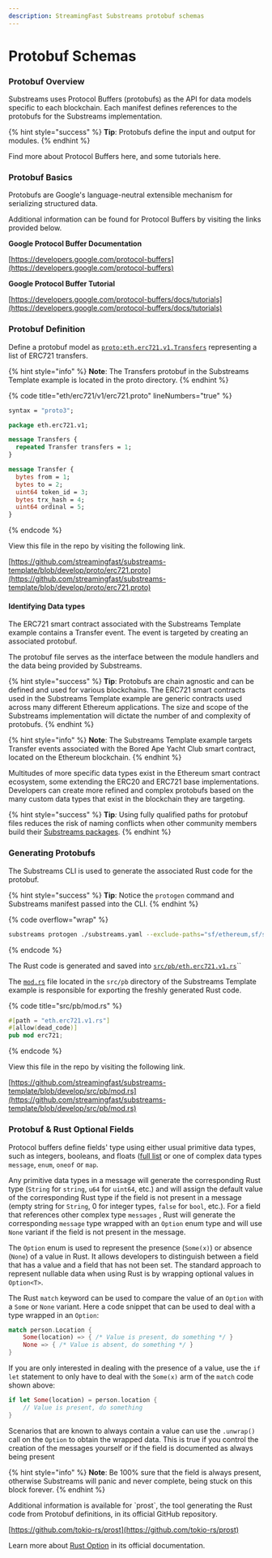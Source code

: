 ```yaml
---
description: StreamingFast Substreams protobuf schemas
---
```


# Protobuf Schemas

### Protobuf Overview

Substreams uses Protocol Buffers (protobufs) as the API for data models specific to each blockchain. Each manifest defines references to the protobufs for the Substreams implementation.

{% hint style="success" %}
**Tip**: Protobufs define the input and output for modules.
{% endhint %}

Find more about Protocol Buffers here, and some tutorials here.

### Protobuf Basics

Protobufs are Google's language-neutral extensible mechanism for serializing structured data.

Additional information can be found for Protocol Buffers by visiting the links provided below.

**Google Protocol Buffer Documentation**

[https://developers.google.com/protocol-buffers](https://developers.google.com/protocol-buffers)

**Google Protocol Buffer Tutorial**

[https://developers.google.com/protocol-buffers/docs/tutorials](https://developers.google.com/protocol-buffers/docs/tutorials)

### Protobuf Definition

Define a protobuf model as [`proto:eth.erc721.v1.Transfers`](https://github.com/streamingfast/substreams-template/blob/develop/proto/erc721.proto) representing a list of ERC721 transfers.

{% hint style="info" %}
**Note**: The Transfers protobuf in the Substreams Template example is located in the proto directory.
{% endhint %}

{% code title="eth/erc721/v1/erc721.proto" lineNumbers="true" %}
```protobuf
syntax = "proto3";

package eth.erc721.v1;

message Transfers {
  repeated Transfer transfers = 1;
}

message Transfer {
  bytes from = 1;
  bytes to = 2;
  uint64 token_id = 3;
  bytes trx_hash = 4;
  uint64 ordinal = 5;
}
```
{% endcode %}

View this file in the repo by visiting the following link.

[https://github.com/streamingfast/substreams-template/blob/develop/proto/erc721.proto](https://github.com/streamingfast/substreams-template/blob/develop/proto/erc721.proto)

#### Identifying Data types

The ERC721 smart contract associated with the Substreams Template example contains a Transfer event. The event is targeted by creating an associated protobuf.

The protobuf file serves as the interface between the module handlers and the data being provided by Substreams.

{% hint style="success" %}
**Tip**: Protobufs are chain agnostic and can be defined and used for various blockchains. The ERC721 smart contracts used in the Substreams Template example are generic contracts used across many different Ethereum applications. The size and scope of the Substreams implementation will dictate the number of and complexity of protobufs.
{% endhint %}

{% hint style="info" %}
**Note**: The Substreams Template example targets Transfer events associated with the Bored Ape Yacht Club smart contract, located on the Ethereum blockchain.
{% endhint %}

Multitudes of more specific data types exist in the Ethereum smart contract ecosystem, some extending the ERC20 and ERC721 base implementations. Developers can create more refined and complex protobufs based on the many custom data types that exist in the blockchain they are targeting.

{% hint style="success" %}
**Tip**_:_ Using fully qualified paths for protobuf files reduces the risk of naming conflicts when other community members build their [Substreams packages](../reference-and-specs/packages.md#dependencies).
{% endhint %}

### Generating Protobufs

The Substreams CLI is used to generate the associated Rust code for the protobuf.

{% hint style="success" %}
**Tip**: Notice the `protogen` command and Substreams manifest passed into the CLI.
{% endhint %}

{% code overflow="wrap" %}
```bash
substreams protogen ./substreams.yaml --exclude-paths="sf/ethereum,sf/substreams,google"
```
{% endcode %}

The Rust code is generated and saved into [`src/pb/eth.erc721.v1.rs`](https://github.com/streamingfast/substreams-template/blob/develop/src/pb/eth.erc721.v1.rs)\`\`

The [`mod.rs`](https://github.com/streamingfast/substreams-template/blob/develop/src/pb/mod.rs) file located in the `src/pb` directory of the Substreams Template example is responsible for exporting the freshly generated Rust code.

{% code title="src/pb/mod.rs" %}
```rust
#[path = "eth.erc721.v1.rs"]
#[allow(dead_code)]
pub mod erc721;
```
{% endcode %}

View this file in the repo by visiting the following link.

[https://github.com/streamingfast/substreams-template/blob/develop/src/pb/mod.rs](https://github.com/streamingfast/substreams-template/blob/develop/src/pb/mod.rs)

### Protobuf & Rust Optional Fields

Protocol buffers define fields' type using either usual primitive data types, such as integers, booleans, and floats ([full list](https://developers.google.com/protocol-buffers/docs/proto#scalar) or one of complex data types `message`, `enum`, `oneof` or `map`.

Any primitive data types in a message will generate the corresponding Rust type (`String` for `string`, `u64` for `uint64`, etc.) and will assign the default value of the corresponding Rust type if the field is not present in a message (empty string for `String`, 0 for integer types, `false` for `bool`, etc.). For a field that references other complex type `messages` , Rust will generate the corresponding `message` type wrapped with an `Option` enum type and will use `None` variant if the field is not present in the message.

The `Option` enum is used to represent the presence (`Some(x)`) or absence (`None`) of a value in Rust. It allows developers to distinguish between a field that has a value and a field that has not been set. The standard approach to represent nullable data when using Rust is by wrapping optional values in `Option<T>`.

The Rust `match` keyword can be used to compare the value of an `Option` with a `Some` or `None` variant. Here a code snippet that can be used to deal with a type wrapped in an `Option`:

```rust
match person.Location {
    Some(location) => { /* Value is present, do something */ }
    None => { /* Value is absent, do something */ }
}
```

If you are only interested in dealing with the presence of a value, use the `if let` statement to only have to deal with the `Some(x)` arm of the `match` code shown above:

```rust
if let Some(location) = person.location {
    // Value is present, do something
}
```

Scenarios that are known to always contain a value can use the `.unwrap()` call on the `Option` to obtain the wrapped data. This is true if you control the creation of the messages yourself or if the field is documented as always being present

{% hint style="info" %}
**Note**: Be 100% sure that the field is always present, otherwise Substreams will panic and never complete, being stuck on this block forever.
{% endhint %}

Additional information is available for \`prost\`, the tool generating the Rust code from Protobuf definitions, in its official GitHub repository.

[https://github.com/tokio-rs/prost](https://github.com/tokio-rs/prost)

Learn more about [Rust Option](https://doc.rust-lang.org/rust-by-example/std/option.html) in its official documentation.
